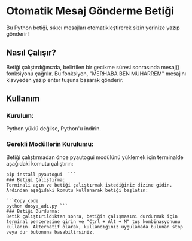 # Otomatik Mesaj Gönderme Betiği
Bu Python betiği, sıkıcı mesajları otomatikleştirerek sizin yerinize yazıp gönderir!

## Nasıl Çalışır?
Betiği çalıştırdığınızda, belirtilen bir gecikme süresi sonrasında mesaj() fonksiyonu çağrılır. Bu fonksiyon, "MERHABA BEN MUHARREM" mesajını klavyeden yazıp enter tuşuna basarak gönderir.


## Kullanım
### Kurulum: 
Python yüklü değilse, Python'u indirin.

### Gerekli Modüllerin Kurulumu: 
Betiği çalıştırmadan önce pyautogui modülünü yüklemek için terminalde aşağıdaki komutu çalıştırın:

 ```Copy code
pip install pyautogui  ```
### Betiği Çalıştırma: 
Terminali açın ve betiği çalıştırmak istediğiniz dizine gidin. Ardından aşağıdaki komutu kullanarak betiği başlatın:

```Copy code
python dosya_adı.py ```
### Betiği Durdurma: 
Betik çalıştırıldıktan sonra, betiğin çalışmasını durdurmak için terminal penceresine girin ve "Ctrl + Alt + M" tuş kombinasyonunu kullanın. Alternatif olarak, kullandığınız uygulamada bulunan stop veya dur butonuna basabilirsiniz.
